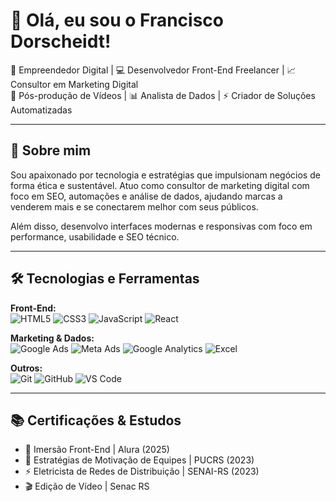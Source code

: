 # 👋 Olá, eu sou o Francisco Dorscheidt!

🎯 Empreendedor Digital | 💻 Desenvolvedor Front-End Freelancer | 📈 Consultor em Marketing Digital  
🎥 Pós-produção de Vídeos | 📊 Analista de Dados | ⚡ Criador de Soluções Automatizadas

---

## 🚀 Sobre mim

Sou apaixonado por tecnologia e estratégias que impulsionam negócios de forma ética e sustentável. Atuo como consultor de marketing digital com foco em SEO, automações e análise de dados, ajudando marcas a venderem mais e se conectarem melhor com seus públicos.

Além disso, desenvolvo interfaces modernas e responsivas com foco em performance, usabilidade e SEO técnico.

---

## 🛠️ Tecnologias e Ferramentas

**Front-End:**  
![HTML5](https://img.shields.io/badge/HTML5-E34F26?style=flat&logo=html5&logoColor=white)
![CSS3](https://img.shields.io/badge/CSS3-1572B6?style=flat&logo=css3&logoColor=white)
![JavaScript](https://img.shields.io/badge/JavaScript-F7DF1E?style=flat&logo=javascript&logoColor=black)
![React](https://img.shields.io/badge/React-20232A?style=flat&logo=react&logoColor=61DAFB)

**Marketing & Dados:**  
![Google Ads](https://img.shields.io/badge/Google%20Ads-4285F4?style=flat&logo=googleads&logoColor=white)
![Meta Ads](https://img.shields.io/badge/Meta%20Ads-000000?style=flat&logo=facebook&logoColor=white)
![Google Analytics](https://img.shields.io/badge/Analytics-E37400?style=flat&logo=googleanalytics&logoColor=white)
![Excel](https://img.shields.io/badge/Microsoft_Excel-217346?style=flat&logo=microsoftexcel&logoColor=white)

**Outros:**  
![Git](https://img.shields.io/badge/Git-F05032?style=flat&logo=git&logoColor=white)
![GitHub](https://img.shields.io/badge/GitHub-181717?style=flat&logo=github&logoColor=white)
![VS Code](https://img.shields.io/badge/VS%20Code-007ACC?style=flat&logo=visualstudiocode&logoColor=white)

---

## 📚 Certificações & Estudos

- 🚀 Imersão Front-End | Alura (2025)  
- 🧠 Estratégias de Motivação de Equipes | PUCRS (2023)  
- ⚡ Eletricista de Redes de Distribuição | SENAI-RS (2023)  
- 🎬 Edição de Vídeo | Senac RS
